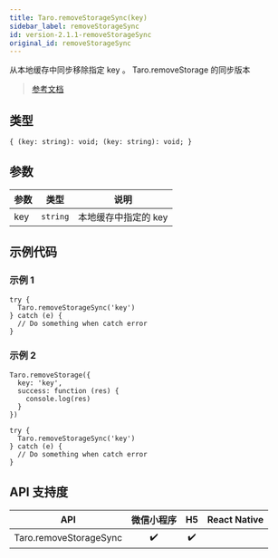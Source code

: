 ```yaml
---
title: Taro.removeStorageSync(key)
sidebar_label: removeStorageSync
id: version-2.1.1-removeStorageSync
original_id: removeStorageSync
---
```


从本地缓存中同步移除指定 key 。
Taro.removeStorage 的同步版本

> [参考文档](https://developers.weixin.qq.com/miniprogram/dev/api/storage/wx.removeStorageSync.html)

## 类型

```tsx
{ (key: string): void; (key: string): void; }
```

## 参数

<table>
  <thead>
    <tr>
      <th>参数</th>
      <th>类型</th>
      <th>说明</th>
    </tr>
  </thead>
  <tbody>
    <tr>
      <td>key</td>
      <td><code>string</code></td>
      <td>本地缓存中指定的 key</td>
    </tr>
  </tbody>
</table>

## 示例代码

### 示例 1

```tsx
try {
  Taro.removeStorageSync('key')
} catch (e) {
  // Do something when catch error
}
```

### 示例 2

```tsx
Taro.removeStorage({
  key: 'key',
  success: function (res) {
    console.log(res)
  }
})
```

```tsx
try {
  Taro.removeStorageSync('key')
} catch (e) {
  // Do something when catch error
}
```

## API 支持度

| API | 微信小程序 | H5 | React Native |
| :---: | :---: | :---: | :---: |
| Taro.removeStorageSync | ✔️ | ✔️ |  |
